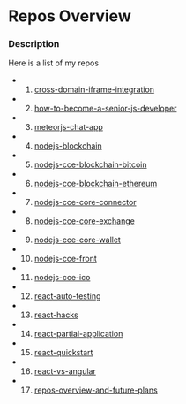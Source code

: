 # Repos Overview


### Description

Here is a list of my repos

* 1. [cross-domain-iframe-integration](https://github.com/dgaydukov/cross-domain-iframe-integration)
* 2. [how-to-become-a-senior-js-developer](https://github.com/dgaydukov/how-to-become-a-senior-js-developer)
* 3. [meteorjs-chat-app](https://github.com/dgaydukov/meteorjs-chat-app)
* 4. [nodejs-blockchain](https://github.com/dgaydukov/nodejs-blockchain)
* 5. [nodejs-cce-blockchain-bitcoin](https://github.com/dgaydukov/nodejs-cce-blockchain-bitcoin)
* 6. [nodejs-cce-blockchain-ethereum](https://github.com/dgaydukov/nodejs-cce-blockchain-ethereum)
* 7. [nodejs-cce-core-connector](https://github.com/dgaydukov/nodejs-cce-core-connector)
* 8. [nodejs-cce-core-exchange](https://github.com/dgaydukov/nodejs-cce-core-exchange)
* 9. [nodejs-cce-core-wallet](https://github.com/dgaydukov/nodejs-cce-core-wallet)
* 10. [nodejs-cce-front](https://github.com/dgaydukov/nodejs-cce-front)
* 11. [nodejs-cce-ico](https://github.com/dgaydukov/nodejs-cce-ico)
* 12. [react-auto-testing](https://github.com/dgaydukov/react-auto-testing)
* 13. [react-hacks](https://github.com/dgaydukov/react-hacks)
* 14. [react-partial-application](https://github.com/dgaydukov/react-partial-application)
* 15. [react-quickstart](https://github.com/dgaydukov/react-quickstart)
* 16. [react-vs-angular](https://github.com/dgaydukov/react-vs-angular)
* 17. [repos-overview-and-future-plans](https://github.com/dgaydukov/repos-overview-and-future-plans)